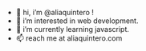 - 👋 hi, i’m @aliaquintero !
- 👀 i’m interested in web development.
- 🌱 i’m currently learning javascript.
- 📫 reach me at aliaquintero.com
<!---
aliaquintero/aliaquintero is a ✨ special ✨ repository because its `README.md` (this file) appears on your GitHub profile.
you can click the preview link to take a look at your changes.
--->
